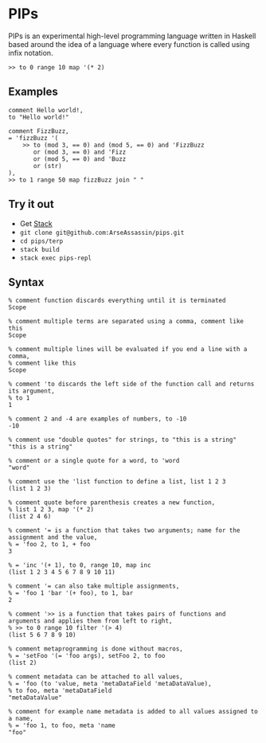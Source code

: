 # PIPs

PIPs is an experimental high-level programming language written in Haskell based around the idea of a language where every function is called using infix notation.

`>> to 0 range 10 map '(* 2)`

## Examples

```
comment Hello world!,
to "Hello world!"
```

```
comment FizzBuzz,
= 'fizzBuzz '(
    >> to (mod 3, == 0) and (mod 5, == 0) and 'FizzBuzz
       or (mod 3, == 0) and 'Fizz
       or (mod 5, == 0) and 'Buzz
       or (str)
),
>> to 1 range 50 map fizzBuzz join " "
```

## Try it out

* Get [Stack](https://docs.haskellstack.org/en/stable/README/)
* `git clone git@github.com:ArseAssassin/pips.git`
* `cd pips/terp`
* `stack build`
* `stack exec pips-repl`

## Syntax

```
% comment function discards everything until it is terminated
Scope

% comment multiple terms are separated using a comma, comment like this
Scope

% comment multiple lines will be evaluated if you end a line with a comma,
% comment like this
Scope

% comment 'to discards the left side of the function call and returns its argument,
% to 1
1

% comment 2 and -4 are examples of numbers, to -10
-10

% comment use "double quotes" for strings, to "this is a string"
"this is a string"

% comment or a single quote for a word, to 'word
"word"

% comment use the 'list function to define a list, list 1 2 3
(list 1 2 3)

% comment quote before parenthesis creates a new function,
% list 1 2 3, map '(* 2)
(list 2 4 6)

% comment '= is a function that takes two arguments; name for the assignment and the value,
% = 'foo 2, to 1, + foo
3

% = 'inc '(+ 1), to 0, range 10, map inc
(list 1 2 3 4 5 6 7 8 9 10 11)

% comment '= can also take multiple assignments,
% = 'foo 1 'bar '(+ foo), to 1, bar
2

% comment '>> is a function that takes pairs of functions and arguments and applies them from left to right,
% >> to 0 range 10 filter '(> 4)
(list 5 6 7 8 9 10)

% comment metaprogramming is done without macros,
% = 'setFoo '(= 'foo args), setFoo 2, to foo
(list 2)

% comment metadata can be attached to all values,
% = 'foo (to 'value, meta 'metaDataField 'metaDataValue),
% to foo, meta 'metaDataField
"metaDataValue"

% comment for example name metadata is added to all values assigned to a name,
% = 'foo 1, to foo, meta 'name
"foo"
```

